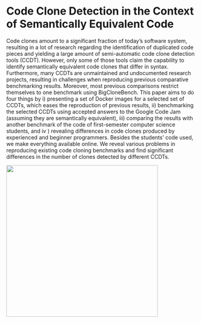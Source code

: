 # Code Clone Detection in the Context of Semantically Equivalent Code

Code clones amount to a significant fraction of today’s software system, resulting in a lot of research regarding the
identification of duplicated code pieces and yielding a large amount of semi-automatic code clone detection tools (CCDT). However,
only some of those tools claim the capability to identify semantically equivalent code clones that differ in syntax. Furthermore, many
CCDTs are unmaintained and undocumented research projects, resulting in challenges when reproducing previous comparative
benchmarking results. Moreover, most previous comparisons restrict themselves to one benchmark using BigCloneBench.
This paper aims to do four things by i) presenting a set of Docker images for a selected set of CCDTs, which eases the reproduction of
previous results, ii) benchmarking the selected CCDTs using accepted answers to the Google Code Jam (assuming they are
semantically equivalent), iii) comparing the results with another benchmark of the code of first-semester computer science
students, and iv ) revealing differences in code clones produced by experienced and beginner programmers. Besides the students’
code used, we make everything available online. We reveal various problems in reproducing existing code cloning benchmarks and find
significant differences in the number of clones detected by different CCDTs.

[<img src="https://github.com/Code-Clone-Detection-Images/Paper/blob/gh-pages/preview-01.png?raw=true" width="400"/>](https://media.githubusercontent.com/media/Code-Clone-Detection-Images/Paper/gh-pages/atsfp-florian.sihler.pdf)